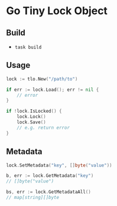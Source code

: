 # Go Tiny Lock Object

## Build

- `task build`

## Usage

```go
lock := tlo.New("/path/to")

if err := lock.Load(); err != nil {
    // error
}

if !lock.IsLocked() {
    lock.Lock()
    lock.Save()
    // e.g. return error
}
```

## Metadata

```go
lock.SetMetadata("key", []byte("value"))

b, err := lock.GetMetadata("key")
// []byte("value")

bs, err := lock.GetMetadataAll()
// map[string][]byte
```
